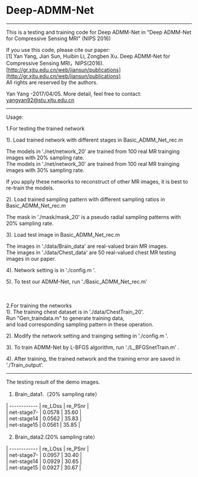 ﻿# Deep-ADMM-Net

***********************************************************************************************************

This is a testing and training code for Deep ADMM-Net in "Deep ADMM-Net for Compressive Sensing MRI" (NIPS 2016)<br>
 
If you use this code, please cite our paper:<br>
[1] Yan Yang, Jian Sun, Huibin Li, Zongben Xu. Deep ADMM-Net for Compressive Sensing MRI，NIPS(2016).<br>
[http://gr.xjtu.edu.cn/web/jiansun/publications](http://gr.xjtu.edu.cn/web/jiansun/publications) <br>
All rights are reserved by the authors.<br>

Yan Yang -2017/04/05. More detail, feel free to contact: yangyan92@stu.xjtu.edu.cn<br>


***********************************************************************************************************



Usage:<br>

1.For testing the trained network <br>

1). Load trained network with different stages in Basic_ADMM_Net_rec.m<br>

   The models in './net/network_20' are trained from 100 real MR trainging images with 20% sampling rate. <br>
   The models in './net/network_30' are trained from 100 real MR trainging images with 30% sampling rate.<br>
   
   If you apply these networks to  reconstruct of other MR images, it is best to re-train the models.<br>

2). Load trained sampling pattern with different sampling ratios in Basic_ADMM_Net_rec.m<br>

   The mask in './mask/mask_20' is a pseudo radial sampling patterns with 20% sampling rate.<br>
   
3). Load test image  in Basic_ADMM_Net_rec.m<br>

   The images in './data/Brain_data' are real-valued brain MR images.<br>
   The images in './data/Chest_data' are 50 real-valued chest MR testing images in our paper.<br>

4). Network setting is in  './config.m '.<br>

5). To test our ADMM-Net, run './Basic_ADMM_Net_rec.m'<br>


<br>
<br>
2.For training the networks<br>
1). The training chest dataset is in './data/ChestTrain_20'.<br>
    Run "Gen_traindata.m" to generate training data, <br>
    and load  corresponding sampling pattern in these operation. <br>

2). Modify the network setting and trainging setting in  './config.m '.<br>

3). To train ADMM-Net by L-BFGS algorithm, run './L_BFGSnetTrain.m' . <br>

4). After training, the trained network and the training error are saved in './Train_output'.<br>



***********************************************************************************************************
 
The testing result of the demo images.

1) Brain_data1.（20% sampling rate）

| ------------ |  re_LOss  |  re_PSnr  |  <br>
|  net-stage7- |  0.0578   |  35.60    |  <br>
|  net-stage14 |  0.0562   |  35.83    |  <br>
|  net-stage15 |  0.0561   |  35.85    |  <br>


2) Brain_data2.(20% sampling rate）

| ------------ |  re_LOss  |  re_PSnr  |  <br>
|  net-stage7- |  0.0957   |  30.40    |  <br>
|  net-stage14 |  0.0929   |  30.65    |  <br>
|  net-stage15 |  0.0927   |  30.67    |  <br>





